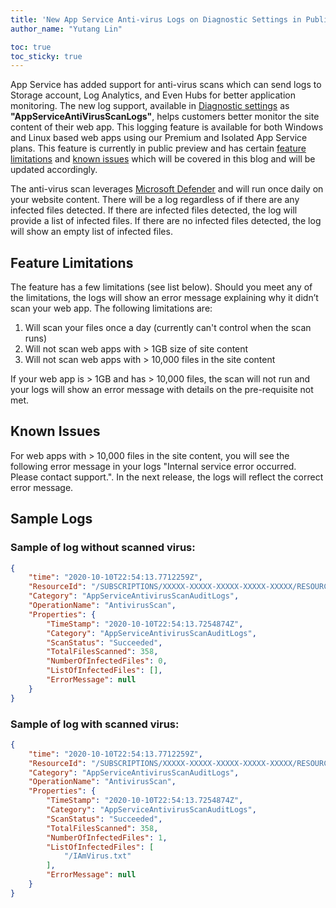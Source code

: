 ```yaml
---
title: 'New App Service Anti-virus Logs on Diagnostic Settings in Public Preview'
author_name: "Yutang Lin"

toc: true
toc_sticky: true
---
```


App Service has added support for anti-virus scans which can send logs to Storage account, Log Analytics, and Even Hubs for better application monitoring. The new log support, available in [Diagnostic settings]({{site.baseurl}}/2019/11/01/App-Service-Integration-with-Azure-Monitor.html) as **"AppServiceAntiVirusScanLogs"**, helps customers better monitor the site content of their web app. This logging feature is available for both Windows and Linux based web apps using our Premium and Isolated App Service plans. This feature is currently in public preview and has certain [feature limitations](#feature-limitations) and [known issues](#known-issues) which will be covered in this blog and will be updated accordingly.

The anti-virus scan leverages [Microsoft Defender](https://www.microsoft.com/en-us/windows/comprehensive-security) and will run once daily on your website content. There will be a log regardless of if there are any infected files detected. If there are infected files detected, the log will provide a list of infected files. If there are no infected files detected, the log will show an empty list of infected files. 


## Feature Limitations

The feature has a few limitations (see list below). Should you meet any of the limitations, the logs will show an error message explaining why it didn’t scan your web app. The following limitations are: 

1. Will scan your files once a day (currently can't control when the scan runs)
1. Will not scan web apps with > 1GB size of site content 
1. Will not scan web apps with > 10,000 files in the site content 

If your web app is > 1GB and has > 10,000 files, the scan will not run and your logs will show an error message with details on the pre-requisite not met.

## Known Issues

For web apps with > 10,000 files in the site content, you will see the following error message in your logs "Internal service error occurred. Please contact support.". In the next release, the logs will reflect the correct error message.

## Sample Logs

### Sample of log without scanned virus:

```json
{
    "time": "2020-10-10T22:54:13.7712259Z",
    "ResourceId": "/SUBSCRIPTIONS/XXXXX-XXXXX-XXXXX-XXXXX-XXXXX/RESOURCEGROUPS/XXXXX/PROVIDERS/MICROSOFT.WEB/SITES/XXXXX",
    "Category": "AppServiceAntivirusScanAuditLogs",
    "OperationName": "AntivirusScan",
    "Properties": {
        "TimeStamp": "2020-10-10T22:54:13.7254874Z",
        "Category": "AppServiceAntivirusScanAuditLogs",
        "ScanStatus": "Succeeded",
        "TotalFilesScanned": 358,
        "NumberOfInfectedFiles": 0,
        "ListOfInfectedFiles": [],
        "ErrorMessage": null
    }
}
```

### Sample of log with scanned virus:

```json
{
    "time": "2020-10-10T22:54:13.7712259Z",
    "ResourceId": "/SUBSCRIPTIONS/XXXXX-XXXXX-XXXXX-XXXXX-XXXXX/RESOURCEGROUPS/XXXXX/PROVIDERS/MICROSOFT.WEB/SITES/XXXXX",
    "Category": "AppServiceAntivirusScanAuditLogs",
    "OperationName": "AntivirusScan",
    "Properties": {
        "TimeStamp": "2020-10-10T22:54:13.7254874Z",
        "Category": "AppServiceAntivirusScanAuditLogs",
        "ScanStatus": "Succeeded",
        "TotalFilesScanned": 358,
        "NumberOfInfectedFiles": 1,
        "ListOfInfectedFiles": [
            "/IAmVirus.txt"
        ],
        "ErrorMessage": null
    }
}

```